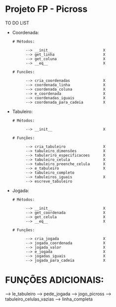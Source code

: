 # Projeto FP - Picross

TO DO LIST


  - Coordenada:

        # Métodos:

              --> __init__                       X
              --> get_linha                      X
              --> get_coluna                     X
              --> __eq__                         X

        # Funcões:

              --> cria_coordenadas               X
              --> coordenada_linha               X
              --> coordenada_coluna              X
              --> e_coordenada                   X
              --> coordenadas_iguais             X
              --> coordenada_para_cadeia         X

  - Tabuleiro:

        # Métodos:

              --> __init__                       X

        # Funções:

              --> cria_tabuleiro                 X
              --> tabuleiro_dimensões            X
              --> tabuleriro_especificacoes      X
              --> tabuleiro_celula               X
              --> tabuleiro_preenche_celula      X
              --> e_tabuleiro                    X
              --> tabuleiro_completo
              --> tabuleiros_iguais              X
              --> escreve_tabuleiro

  - Jogada:

        # Métodos:

              --> __init__                       X
              --> get_coordenada                 X
              --> get_celula                     X
              --> __eq__                         X

        # Funções:

              --> cria_jogada                    X
              --> jogada_coordenada              X
              --> jogada_valor                   X
              --> e_jogada                       X
              --> jogadas_iguais                 X
              --> jogada_para_cadeia             X

# FUNÇÕES ADICIONAIS:

  --> le_tabuleiro
  --> pede_jogada
  --> jogo_picross
  --> tabuleiro_celulas_vazias
  --> linha_completa